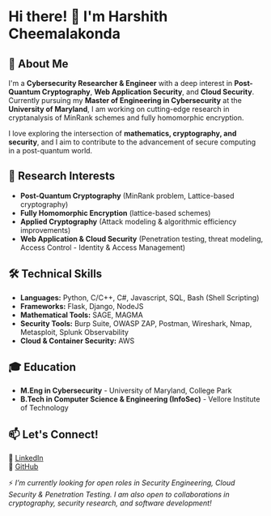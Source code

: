# Hi there! 👋 I'm Harshith Cheemalakonda

## 🚀 About Me
I'm a **Cybersecurity Researcher & Engineer** with a deep interest in **Post-Quantum Cryptography**, **Web Application Security**, and **Cloud Security**. Currently pursuing my **Master of Engineering in Cybersecurity** at the **University of Maryland**, I am working on cutting-edge research in cryptanalysis of MinRank schemes and fully homomorphic encryption.

I love exploring the intersection of **mathematics, cryptography, and security**, and I aim to contribute to the advancement of secure computing in a post-quantum world.

## 🔬 Research Interests
- **Post-Quantum Cryptography** (MinRank problem, Lattice-based cryptography)
- **Fully Homomorphic Encryption** (lattice-based schemes)
- **Applied Cryptography** (Attack modeling & algorithmic efficiency improvements)
- **Web Application & Cloud Security** (Penetration testing, threat modeling, Access Control - Identity & Access Management)

## 🛠 Technical Skills
- **Languages:** Python, C/C++, C#, Javascript, SQL, Bash (Shell Scripting)
- **Frameworks:** Flask, Django, NodeJS
- **Mathematical Tools:** SAGE, MAGMA
- **Security Tools:** Burp Suite, OWASP ZAP, Postman, Wireshark, Nmap,  Metasploit, Splunk Observability
- **Cloud & Container Security:** AWS

## 🎓 Education
- **M.Eng in Cybersecurity** - University of Maryland, College Park
- **B.Tech in Computer Science & Engineering (InfoSec)** - Vellore Institute of Technology

## 📫 Let's Connect!
🔹 [LinkedIn](https://www.linkedin.com/in/HarshithSuraag)  
🔹 [GitHub](https://github.com/TheBoogeyMan0101)  

⚡ *I’m currently looking for open roles in Security Engineering, Cloud Security & Penetration Testing. I am also open to collaborations in cryptography, security research, and software development!*


